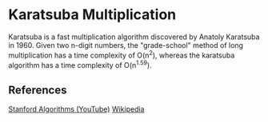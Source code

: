 # Karatsuba Multiplication

Karatsuba is a fast multiplication algorithm discovered by Anatoly Karatsuba in 1960. Given two n-digit numbers, the "grade-school" method of long multiplication has a time complexity of O(n<sup>2</sup>), whereas the karatsuba algorithm has a time complexity of O(n<sup>1.59</sup>).

## References
[Stanford Algorithms (YouTube)](https://www.youtube.com/watch?v=JCbZayFr9RE)
[Wikipedia](https://en.wikipedia.org/wiki/Karatsuba_algorithm)